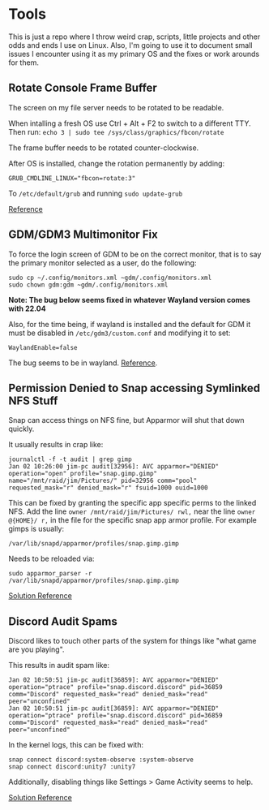 # Tools

This is just a repo where I throw weird crap, scripts, little projects and
other odds and ends I use on Linux.  Also, I'm going to use it to document
small issues I encounter using it as my primary OS and the fixes or work
arounds for them.

## Rotate Console Frame Buffer

The screen on my file server needs to be rotated to be readable.

When intalling a fresh OS use Ctrl + Alt + F2 to switch to a different TTY. Then run:
`echo 3 | sudo tee /sys/class/graphics/fbcon/rotate`

The frame buffer needs to be rotated counter-clockwise.

After OS is installed, change the rotation permanently by adding:

`GRUB_CMDLINE_LINUX="fbcon=rotate:3"`

To `/etc/default/grub` and running `sudo update-grub`

[Reference](https://askubuntu.com/questions/237963/how-do-i-rotate-my-display-when-not-using-an-x-server)

## GDM/GDM3 Multimonitor Fix

To force the login screen of GDM to be on the correct monitor, that is to say
the primary monitor selected as a user, do the following:
```
sudo cp ~/.config/monitors.xml ~gdm/.config/monitors.xml
sudo chown gdm:gdm ~gdm/.config/monitors.xml
```

**Note: The bug below seems fixed in whatever Wayland version comes with 22.04**

Also, for the time being, if wayland is installed and the default for GDM it 
must be disabled in `/etc/gdm3/custom.conf` and modifying it to set:
```
WaylandEnable=false
```
The bug seems to be in wayland. [Reference](https://bugzilla.redhat.com/show_bug.cgi?id=1184617#c4).

## Permission Denied to Snap accessing Symlinked NFS Stuff

Snap can access things on NFS fine, but Apparmor will shut that down quickly.

It usually results in crap like:
```
journalctl -f -t audit | grep gimp
Jan 02 10:26:00 jim-pc audit[32956]: AVC apparmor="DENIED" operation="open" profile="snap.gimp.gimp" name="/mnt/raid/jim/Pictures/" pid=32956 comm="pool" requested_mask="r" denied_mask="r" fsuid=1000 ouid=1000
```

This can be fixed by granting the specific app specific perms to the linked NFS.
Add the line `owner /mnt/raid/jim/Pictures/ rwl,` near the line
`owner @{HOME}/ r,` in the file for the specific snap app armor profile. For
example gimps is usually:
```
/var/lib/snapd/apparmor/profiles/snap.gimp.gimp
```

Needs to be reloaded via:
```
sudo apparmor_parser -r /var/lib/snapd/apparmor/profiles/snap.gimp.gimp
```

[Solution Reference](https://forum.snapcraft.io/t/snaps-and-nfs-home/438/26)

## Discord Audit Spams

Discord likes to touch other parts of the system for things like "what game are you playing".

This results in audit spam like:
```
Jan 02 10:50:51 jim-pc audit[36859]: AVC apparmor="DENIED" operation="ptrace" profile="snap.discord.discord" pid=36859 comm="Discord" requested_mask="read" denied_mask="read" peer="unconfined"
Jan 02 10:50:51 jim-pc audit[36859]: AVC apparmor="DENIED" operation="ptrace" profile="snap.discord.discord" pid=36859 comm="Discord" requested_mask="read" denied_mask="read" peer="unconfined"
```

In the kernel logs, this can be fixed with:
```
snap connect discord:system-observe :system-observe
snap connect discord:unity7 :unity7
```

Additionally, disabling things like Settings > Game Activity seems to help.

[Solution Reference](https://github.com/snapcrafters/discord/issues/23#issuecomment-390735227)

